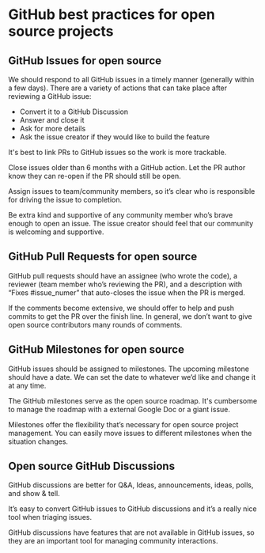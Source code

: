 # GitHub best practices for open source projects

## GitHub Issues for open source

We should respond to all GitHub issues in a timely manner (generally within a few days).  There are a variety of actions that can take place after reviewing a GitHub issue:

* Convert it to a GitHub Discussion
* Answer and close it
* Ask for more details
* Ask the issue creator if they would like to build the feature

It's best to link PRs to GitHub issues so the work is more trackable.

Close issues older than 6 months with a GitHub action.  Let the PR author know they can re-open if the PR should still be open.

Assign issues to team/community members, so it’s clear who is responsible for driving the issue to completion.

Be extra kind and supportive of any community member who’s brave enough to open an issue. The issue creator should feel that our community is welcoming and supportive.

## GitHub Pull Requests for open source

GitHub pull requests should have an assignee (who wrote the code), a reviewer (team member who’s reviewing the PR), and a description with “Fixes \#issue\_numer” that auto-closes the issue when the PR is merged.

If the comments become extensive, we should offer to help and push commits to get the PR over the finish line. In general, we don’t want to give open source contributors many rounds of comments.

## GitHub Milestones for open source

GitHub issues should be assigned to milestones.  The upcoming milestone should have a date.  We can set the date to whatever we’d like and change it at any time.

The GitHub milestones serve as the open source roadmap.  It's cumbersome to manage the roadmap with a external Google Doc or a giant issue.

Milestones offer the flexibility that’s necessary for open source project management.   You can easily move issues to different milestones when the situation changes.

## Open source GitHub Discussions

GitHub discussions are better for Q\&A, Ideas, announcements, ideas, polls, and show & tell.

It’s easy to convert GitHub issues to GitHub discussions and it’s a really nice tool when triaging issues.

GitHub discussions have features that are not available in GitHub issues, so they are an important tool for managing community interactions.

